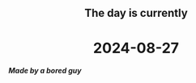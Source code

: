 <h2 align=center>The day is currently</h2>
<h1 align=center><!--TIME BEGIN-->2024-08-27<!--TIME END--></h1>
<h5>Made by a bored guy</h5>
